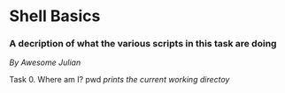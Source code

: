 # Shell Basics
### A decription of what the various scripts in this task are doing
_*By Awesome Julian*_

Task 0. Where am I?
pwd _prints the current working directoy_


